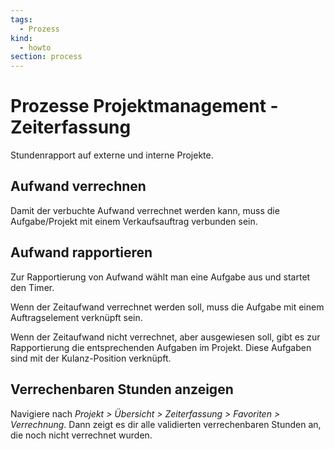 ```yaml
---
tags:
  - Prozess
kind:
  - howto
section: process
---
```

# Prozesse Projektmanagement - Zeiterfassung

Stundenrapport auf externe und interne Projekte.

## Aufwand verrechnen

Damit der verbuchte Aufwand verrechnet werden kann, muss die Aufgabe/Projekt mit einem Verkaufsauftrag verbunden sein.

## Aufwand rapportieren

Zur Rapportierung von Aufwand wählt man eine Aufgabe aus und startet den Timer.

Wenn der Zeitaufwand verrechnet werden soll, muss die Aufgabe mit einem Auftragselement verknüpft sein.

Wenn der Zeitaufwand nicht verrechnet, aber ausgewiesen soll, gibt es zur Rapportierung die entsprechenden Aufgaben im Projekt. Diese Aufgaben sind mit der Kulanz-Position verknüpft.

## Verrechenbaren Stunden anzeigen

 Navigiere nach *Projekt > Übersicht > Zeiterfassung > Favoriten > Verrechnung*. Dann zeigt es dir alle validierten verrechenbaren Stunden an, die noch nicht verrechnet wurden.